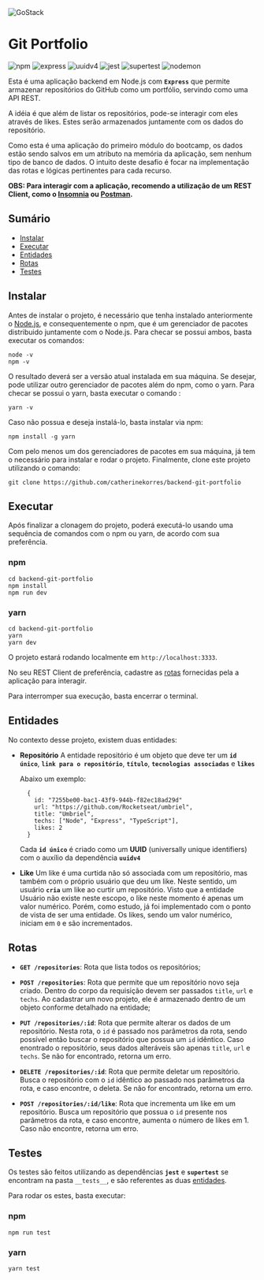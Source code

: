 <img alt="GoStack" src="https://storage.googleapis.com/golden-wind/bootcamp-gostack/header-desafios.png" />

# Git Portfolio

![npm](https://img.shields.io/badge/npm-v6.14.4-%23CB3837) ![express](https://img.shields.io/badge/express-v4.17.1-%2338A6FF)  ![uuidv4](https://img.shields.io/badge/uuidv4-v6.0.7-%23DB7093) ![jest](https://img.shields.io/badge/jest-v25.2.6-%2399425B) ![supertest](https://img.shields.io/badge/supertest-v4.0.2-%23F1DA50) ![nodemon](https://img.shields.io/badge/nodemon-v2.0.2-%2376D04B)

Esta é uma aplicação backend em Node.js com **`Express`** que permite armazenar repositórios do GitHub como um portfólio, servindo como uma API REST. 

A idéia é que além de listar os repositórios, pode-se interagir com eles através de likes. Estes serão armazenados juntamente com os dados do repositório.

Como esta é uma aplicação do primeiro módulo do bootcamp, os dados estão sendo salvos em um atributo na memória da aplicação, sem nenhum tipo de banco de dados. O intuito deste desafio é focar na implementação das rotas e lógicas pertinentes para cada recurso.

**OBS: Para interagir com a aplicação, recomendo a utilização de um REST Client, como o [Insomnia](https://insomnia.rest/) ou [Postman](https://www.postman.com/).**

## Sumário
- [Instalar](#instalar)
- [Executar](#executar)
- [Entidades](#entidades)
- [Rotas](#rotas)
- [Testes](#testes)


## Instalar
Antes de instalar o projeto, é necessário que tenha instalado anteriormente o [Node.js](https://nodejs.org/pt-br/), e consequentemente o npm, que é um gerenciador de pacotes distribuido juntamente com o Node.js.
Para checar se possui ambos, basta executar os comandos:

```
node -v
npm -v
```

O resultado deverá ser a versão atual instalada em sua máquina. Se desejar, pode utilizar outro gerenciador de pacotes além do npm, como o yarn.
Para checar se possui o yarn, basta executar o comando :

```
yarn -v
```

Caso não possua e deseja instalá-lo, basta instalar via npm:

```
npm install -g yarn
```

Com pelo menos um dos gerenciadores de pacotes em sua máquina, já tem o necessário para instalar e rodar o projeto.
Finalmente, clone este projeto utilizando o comando:

```
git clone https://github.com/catherinekorres/backend-git-portfolio
```

## Executar
Após finalizar a clonagem do projeto, poderá executá-lo usando uma sequência de comandos com o npm ou yarn, de acordo com sua preferência.

### npm
```
cd backend-git-portfolio
npm install
npm run dev
```

### yarn
```
cd backend-git-portfolio
yarn
yarn dev
```
O projeto estará rodando localmente em `http://localhost:3333`.

No seu REST Client de preferência, cadastre as [rotas](#rotas) fornecidas pela a aplicação para interagir.

Para interromper sua execução, basta encerrar o terminal.


## Entidades
No contexto desse projeto, existem duas entidades:
- **Repositório**
  A entidade repositório é um objeto que deve ter um **`id único`**, **`link para o repositório`**, **`título`**, **`tecnologias associadas`** e **`likes`**
  
  Abaixo um exemplo:

    ```
      {
        id: "7255be00-bac1-43f9-944b-f82ec18ad29d"
        url: "https://github.com/Rocketseat/umbriel",
        title: "Umbriel",
        techs: ["Node", "Express", "TypeScript"],
        likes: 2
      }
    ```

  Cada **`id único`** é criado como um **UUID** (universally unique identifiers) com o auxílio da dependência **`uuidv4`**

- **Like**
  Um like é uma curtida não só associada com um repositório, mas também com o próprio usuário que deu um like. Neste sentido, um usuário **`cria`** um like ao curtir um repositório. 
  Visto que a entidade Usuário não existe neste escopo, o like neste momento é apenas um valor numérico. Porém, como estudo, já foi implementado com o ponto de vista de ser uma entidade.
  Os likes, sendo um valor numérico, iniciam em `0` e são incrementados.

## Rotas

- **`GET /repositories`**: Rota que lista todos os repositórios;

- **`POST /repositories`**: Rota que permite que um repositório novo seja criado. Dentro do corpo da requisição devem ser passados `title`, `url` e `techs`. Ao cadastrar um novo projeto, ele é armazenado dentro de um objeto conforme detalhado na entidade;

- **`PUT /repositories/:id`**: Rota que permite alterar os dados de um repositório. Nesta rota, o `id` é passado nos parâmetros da rota, sendo possível então buscar o repositório que possua um `id` idêntico. Caso enontrado o repositório, seus dados alteráveis são apenas `title`, `url` e `techs`. Se não for encontrado, retorna um erro.

- **`DELETE /repositories/:id`**: Rota que permite deletar um repositório. Busca o repositório com o `id` idêntico ao passado nos parâmetros da rota, e caso encontre, o deleta. Se não for encontrado, retorna um erro. 

- **`POST /repositories/:id/like`**: Rota que incrementa um like em um repositório. Busca um repositório que possua o `id` presente nos parâmetros da rota, e caso encontre, aumenta o número de likes em 1. Caso não encontre, retorna um erro.

## Testes
Os testes são feitos utilizando as dependências **`jest`** e **`supertest`** se encontram na pasta `__tests__`, e são referentes as duas [entidades](#entidades).

Para rodar os estes, basta executar: 

### npm
```
npm run test
```

### yarn
```
yarn test
```
